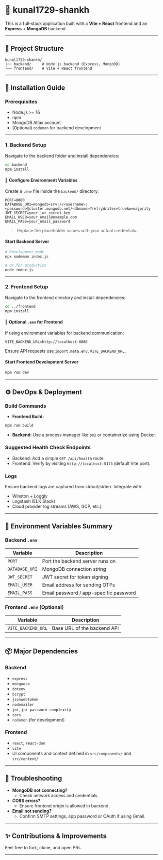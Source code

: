 # 🔧 kunal1729-shankh

This is a full-stack application built with a **Vite + React** frontend and an **Express + MongoDB** backend.

---

## 📁 Project Structure

```
kunal1729-shankh/
├── backend/     # Node.js backend (Express, MongoDB)
└── frontend/    # Vite + React frontend
```

---

## 🚀 Installation Guide

### Prerequisites

- Node.js >= 16
- npm
- MongoDB Atlas account
- (Optional) `nodemon` for backend development

---

### 1. Backend Setup

Navigate to the backend folder and install dependencies:

```bash
cd backend
npm install
```

#### 📄 Configure Environment Variables

Create a `.env` file inside the `backend/` directory:

```env
PORT=8080
DATABASE_URI=mongodb+srv://<username>:<password>@cluster.mongodb.net/<dbname>?retryWrites=true&w=majority
JWT_SECRET=your_jwt_secret_key
EMAIL_USER=your_email@example.com
EMAIL_PASS=your_email_password
```

> Replace the placeholder values with your actual credentials.

#### Start Backend Server

```bash
# Development mode
npx nodemon index.js

# Or for production
node index.js
```

---

### 2. Frontend Setup

Navigate to the frontend directory and install dependencies:

```bash
cd ../frontend
npm install
```

#### 📄 Optional `.env` for Frontend

If using environment variables for backend communication:

```env
VITE_BACKEND_URL=http://localhost:8080
```

Ensure API requests use `import.meta.env.VITE_BACKEND_URL`.

#### Start Frontend Development Server

```bash
npm run dev
```

---

## ⚙️ DevOps & Deployment

### Build Commands

- **Frontend Build:**

```bash
npm run build
```

- **Backend:** Use a process manager like `pm2` or containerize using Docker.

### Suggested Health Check Endpoints

- Backend: Add a simple `GET /api/health` route.
- Frontend: Verify by visiting `http://localhost:5173` (default Vite port).

### Logs

Ensure backend logs are captured from stdout/stderr. Integrate with:
- Winston + Loggly
- Logstash (ELK Stack)
- Cloud provider log streams (AWS, GCP, etc.)

---

## 🔐 Environment Variables Summary

### Backend `.env`

| Variable       | Description                            |
|----------------|----------------------------------------|
| `PORT`         | Port the backend server runs on        |
| `DATABASE_URI` | MongoDB connection string              |
| `JWT_SECRET`   | JWT secret for token signing           |
| `EMAIL_USER`   | Email address for sending OTPs         |
| `EMAIL_PASS`   | Email password / app-specific password |

### Frontend `.env` (Optional)

| Variable             | Description                     |
|----------------------|---------------------------------|
| `VITE_BACKEND_URL`   | Base URL of the backend API     |

---

## 📦 Major Dependencies

### Backend

- `express`
- `mongoose`
- `dotenv`
- `bcrypt`
- `jsonwebtoken`
- `nodemailer`
- `joi`, `joi-password-complexity`
- `cors`
- `nodemon` (for development)

### Frontend

- `react`, `react-dom`
- `vite`
- UI components and context defined in `src/components/` and `src/context/`

---

## 🧯 Troubleshooting

- **MongoDB not connecting?**
  - Check network access and credentials.
- **CORS errors?**
  - Ensure frontend origin is allowed in backend.
- **Email not sending?**
  - Confirm SMTP settings, app password or OAuth if using Gmail.

---

## ✨ Contributions & Improvements

Feel free to fork, clone, and open PRs.

---
